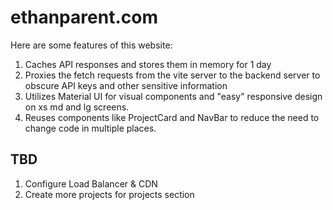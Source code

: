# ethanparent.com

Here are some features of this website:

1. Caches API responses and stores them in memory for 1 day
2. Proxies the fetch requests from the vite server to the backend server to obscure API keys and other sensitive information
3. Utilizes Material UI for visual components and "easy" responsive design on xs md and lg screens.
4. Reuses components like ProjectCard and NavBar to reduce the need to change code in multiple places.

## TBD

1. Configure Load Balancer & CDN
2. Create more projects for projects section

